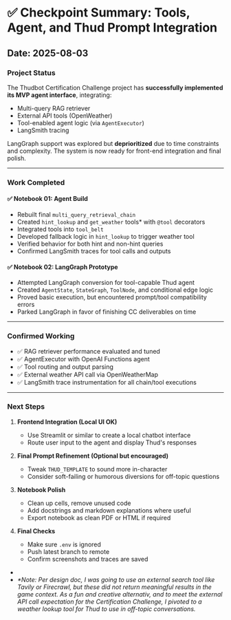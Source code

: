 # ✅ Checkpoint Summary: Tools, Agent, and Thud Prompt Integration

## Date: 2025-08-03

### Project Status

The Thudbot Certification Challenge project has **successfully implemented its MVP agent interface**, integrating:

- Multi-query RAG retriever
- External API tools (OpenWeather)
- Tool-enabled agent logic (via `AgentExecutor`)
- LangSmith tracing

LangGraph support was explored but **deprioritized** due to time constraints and complexity. The system is now ready for front-end integration and final polish.

---

### Work Completed

#### ✅ **Notebook 01: Agent Build**
- Rebuilt final `multi_query_retrieval_chain`
- Created `hint_lookup` and `get_weather` tools* with `@tool` decorators
- Integrated tools into `tool_belt`
- Developed fallback logic in `hint_lookup` to trigger weather tool
- Verified behavior for both hint and non-hint queries
- Confirmed LangSmith traces for tool calls and outputs

#### ✅ **Notebook 02: LangGraph Prototype**
- Attempted LangGraph conversion for tool-capable Thud agent
- Created `AgentState`, `StateGraph`, `ToolNode`, and conditional edge logic
- Proved basic execution, but encountered prompt/tool compatibility errors
- Parked LangGraph in favor of finishing CC deliverables on time

---

### Confirmed Working
- ✅ RAG retriever performance evaluated and tuned
- ✅ AgentExecutor with OpenAI Functions agent
- ✅ Tool routing and output parsing
- ✅ External weather API call via OpenWeatherMap
- ✅ LangSmith trace instrumentation for all chain/tool executions


---

### Next Steps

1. **Frontend Integration (Local UI OK)**
   - Use Streamlit or similar to create a local chatbot interface
   - Route user input to the agent and display Thud's responses

2. **Final Prompt Refinement (Optional but encouraged)**
   - Tweak `THUD_TEMPLATE` to sound more in-character
   - Consider soft-failing or humorous diversions for off-topic questions

3. **Notebook Polish**
   - Clean up cells, remove unused code
   - Add docstrings and markdown explanations where useful
   - Export notebook as clean PDF or HTML if required

4. **Final Checks**
   - Make sure `.env` is ignored
   - Push latest branch to remote
   - Confirm screenshots and traces are saved
- 
- _*Note: Per design doc, I was going to use an external search tool like Tavily or Firecrawl, but these did not return meaningful results in the game context. As a fun and creative alternativ, and to meet the external API call expectation for the Certification Challenge, I pivoted to a weather lookup tool for Thud to use in off-topic conversations._